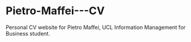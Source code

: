 # Pietro-Maffei---CV
Personal CV website for Pietro Maffei, UCL Information Management for Business student.
